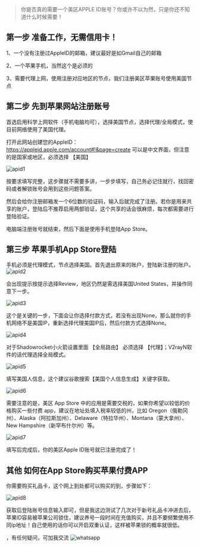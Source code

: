> 你是否真的需要一个美区APPLE ID账号？你或许不以为然，只是你还不知道什么时候需要！

## 第一步 准备工作，无需信用卡！
1、一个没有注册过AppleID的邮箱，建议最好是如Gmail自己的邮箱

2、一个苹果手机，当然这个是必须的

3、需要代理上网，使用注册对应地区的节点，我们注册美区苹果账号使用美国节点

## 第二步 先到苹果网站注册账号
首选启用科学上网软件（手机电脑均可），选择美国节点，选择代理/全局模式，使目前网络使用了美国代理。

打开此网站创建您的AppleID：<a href="https://appleid.apple.com/account#!&page=create" target="_blank">https://appleid.apple.com/account#!&page=create</a>
可以是中文界面，但注意的是国家或地区，必须选择 【美国】

![apid1](https://github.com/nb1288/nb1288.github.io/assets/15091534/045c786b-cbc1-462a-a454-3e80ded0407d)


按要求填写完整，这步骤就不需要多讲，一步步填写，自己务必记住就行，找回密码或者解锁账号会用到这些问题答案。

然后会给你注册邮箱发一个6位数的验证码，输入后就完成了注册。若你是用来共享的账户，登陆后不推荐启用两部验证，这个共享的话会很麻烦，每次都需要进行登陆验证。

电脑端注册账号就结束，然后下面是使用手机登陆App Store。

## 第三步 苹果手机App Store登陆

手机必须是代理模式，节点选择美国。首先退出原来的账户，登陆新注册的账户。
![apid2](https://github.com/nb1288/nb1288.github.io/assets/15091534/86399496-1776-41d6-827e-5ed553fd5344)


会出现提示按提示选择Review，地区仍然是需选择美国United States，并操作同意下一步。

![apid3](https://github.com/nb1288/nb1288.github.io/assets/15091534/10012817-4c39-481a-8385-f7d08a5dc115)


这个是关键的一步，下面会让你选择付款方式，若没有出现None，那么就你的手机网络不是美国IP，重新选择代理美国IP后，然后付款方式选择None。

![apid4](https://github.com/nb1288/nb1288.github.io/assets/15091534/aae5f50c-e4bb-45d6-8427-9e0561cb80e8)


对于Shadowrocket小火箭设置里面 【全局路由】 必须选择 【代理】；V2rayN软件的话代理选择全局模式。

![apid5](https://github.com/nb1288/nb1288.github.io/assets/15091534/660e4140-b0a0-492e-a32b-b01b29adbf1f)


填写美国人信息，这个建议谷歌搜索【美国个人信息生成】关键字获取。

![apid6](https://github.com/nb1288/nb1288.github.io/assets/15091534/9738b936-85b4-457c-ba7c-51c9073b798b)


需要注意的是，美区 App Store 中的应用是需要交税的，如果你希望以较低的价格购买一些付费 app，建议在地址处填入税率较低的州，比如 Oregon（俄勒冈州）、Alaska（阿拉斯加州）、Delaware（特拉华州）、Montana（蒙大拿州）、New Hampshire（新罕布什尔州）等。

![apid7](https://github.com/nb1288/nb1288.github.io/assets/15091534/088ffdba-6a7b-4be3-96e5-c5d25788026e)


填写后完成后，你的美区Apple ID账号就已注册完成了！

## 其他 如何在App Store购买苹果付费APP
你需要购买礼品卡，这个网上到处都可以购买的到，步骤如下：

![apid8](https://github.com/nb1288/nb1288.github.io/assets/15091534/84d1c5de-3dee-490c-9b3d-038913357c63)


获取后登陆账号信息输入即可，但是我这边测试了几次对于新号礼品卡冲进去后，苹果ID容易被苹果公司锁住，建议养号一段时间在充值购买，并且不要频繁使用不同ip地址！自己使用的话你可以开启双重认证，这样被苹果锁的概率就很低。

 ，有任何疑问，可加我交流
![whatsapp](https://github.com/user-attachments/assets/dc5c7a78-b4dc-4fda-805a-796418a7090f)
